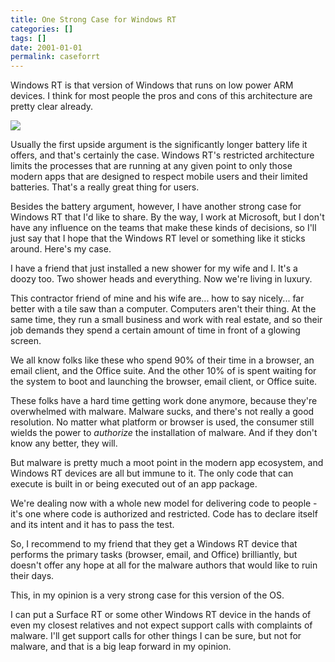 ```yaml
---
title: One Strong Case for Windows RT
categories: []
tags: []
date: 2001-01-01
permalink: caseforrt
---
```



Windows RT is that version of Windows that runs on low power ARM devices. I think for most people the pros and cons of this architecture are pretty clear already.
<!-- xmore -->

![](/files/caseforrt_01.jpg)

Usually the first upside argument is the significantly longer battery life it offers, and that's certainly the case. Windows RT's restricted architecture limits the processes that are running at any given point to only those modern apps that are designed to respect mobile users and their limited batteries. That's a really great thing for users.

Besides the battery argument, however, I have another strong case for Windows RT that I'd like to share. By the way, I work at Microsoft, but I don't have any influence on the teams that make these kinds of decisions, so I'll just say that I hope that the Windows RT level or something like it sticks around. Here's my case.

I have a friend that just installed a new shower for my wife and I. It's a doozy too. Two shower heads and everything. Now we're living in luxury.

This contractor friend of mine and his wife are... how to say nicely... far better with a tile saw than a computer. Computers aren't their thing. At the same time, they run a small business and work with real estate, and so their job demands they spend a certain amount of time in front of a glowing screen.

We all know folks like these who spend 90% of their time in a browser, an email client, and the Office suite. And the other 10% of is spent waiting for the system to boot and launching the browser, email client, or Office suite.

These folks have a hard time getting work done anymore, because they're overwhelmed with malware. Malware sucks, and there's not really a good resolution. No matter what platform or browser is used, the consumer still wields the power to _authorize_ the installation of malware. And if they don't know any better, they will.

But malware is pretty much a moot point in the modern app ecosystem, and Windows RT devices are all but immune to it. The only code that can execute is built in or being executed out of an app package.

We're dealing now with a whole new model for delivering code to people - it's one where code is authorized and restricted. Code has to declare itself and its intent and it has to pass the test.

So, I recommend to my friend that they get a Windows RT device that performs the primary tasks (browser, email, and Office) brilliantly, but doesn't offer any hope at all for the malware authors that would like to ruin their days.

This, in my opinion is a very strong case for this version of the OS.

I can put a Surface RT or some other Windows RT device in the hands of even my closest relatives and not expect support calls with complaints of malware. I'll get support calls for other things I can be sure, but not for malware, and that is a big leap forward in my opinion.